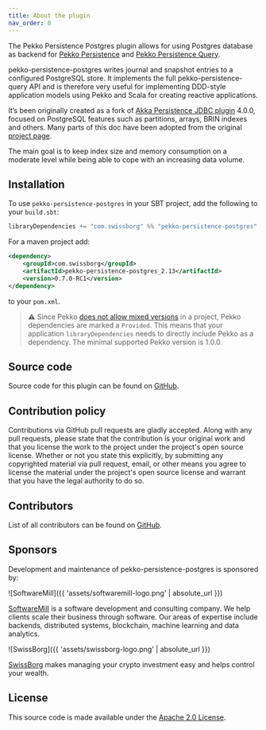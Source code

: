 ```yaml
---
title: About the plugin
nav_order: 0
---
```


The Pekko Persistence Postgres plugin allows for using Postgres database as backend for [Pekko Persistence](https://pekko.apache.org/docs/pekko/current/typed/persistence.html) and [Pekko Persistence Query](https://pekko.apache.org/docs/pekko/current/persistence-query.html).

pekko-persistence-postgres writes journal and snapshot entries to a configured PostgreSQL store. It implements the full pekko-persistence-query API and is therefore very useful for implementing DDD-style application models using Pekko and Scala for creating reactive applications.

It’s been originally created as a fork of [Akka Persistence JDBC plugin](https://github.com/akka/akka-persistence-jdbc) 4.0.0, focused on PostgreSQL features such as partitions, arrays, BRIN indexes and others. Many parts of this doc have been adopted from the original [project page](https://doc.akka.io/docs/akka-persistence-jdbc/4.0.0/index.html).

The main goal is to keep index size and memory consumption on a moderate level while being able to cope with an increasing data volume.

## Installation

To use `pekko-persistence-postgres` in your SBT project, add the following to your `build.sbt`:

```scala
libraryDependencies += "com.swissborg" %% "pekko-persistence-postgres" % "0.7.0-RC1"
```

For a maven project add:
```xml
<dependency>
    <groupId>com.swissborg</groupId>
    <artifactId>pekko-persistence-postgres_2.13</artifactId>
    <version>0.7.0-RC1</version>
</dependency>
```
to your `pom.xml`.

> :warning: Since Pekko [does not allow mixed versions](https://nightlies.apache.org/pekko/docs/pekko/1.0.2/docs/common/binary-compatibility-rules.html#mixed-versioning-is-not-allowed) in a project, Pekko dependencies are marked a `Provided`. This means that your application `libraryDependencies` needs to directly include Pekko as a dependency. The minimal supported Pekko version is 1.0.0.  


## Source code

Source code for this plugin can be found on [GitHub](https://github.com/SwissBorg/pekko-persistence-postgres).

## Contribution policy

Contributions via GitHub pull requests are gladly accepted. Along with any pull requests, please state that the contribution is your original work and that you license the work to the project under the project's open source license. Whether or not you state this explicitly, by submitting any copyrighted material via pull request, email, or other means you agree to license the material under the project's open source license and warrant that you have the legal authority to do so.

## Contributors
List of all contributors can be found on [GitHub](https://github.com/SwissBorg/pekko-persistence-postgres/graphs/contributors).

## Sponsors

Development and maintenance of pekko-persistence-postgres is sponsored by:

![SoftwareMill]({{ 'assets/softwaremill-logo.png' | absolute_url }})

[SoftwareMill](https://softwaremill.com) is a software development and consulting company. We help clients scale their business through software. Our areas of expertise include backends, distributed systems, blockchain, machine learning and data analytics.

![SwissBorg]({{ 'assets/swissborg-logo.png' | absolute_url }})

[SwissBorg](https://swissborg.com) makes managing your crypto investment easy and helps control your wealth.

## License

This source code is made available under the [Apache 2.0 License](https://www.apache.org/licenses/LICENSE-2.0).
